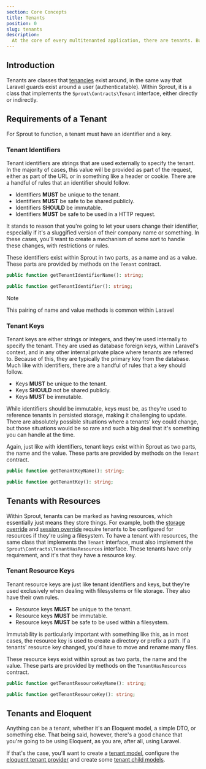 ```yaml
---
section: Core Concepts
title: Tenants
position: 0
slug: tenants
description:
  At the core of every multitenanted application, there are tenants. But what exactly are tenants? What is my tenant, and how does Sprout deal with it?
---
```


## Introduction

Tenants are classes that [tenancies][1] exist around,
in the same way that Laravel guards exist around a user (authenticatable).
Within Sprout, it is a class that implements the `Sprout\Contracts\Tenant` interface, either directly or indirectly.

## Requirements of a Tenant

For Sprout to function, a tenant must have an identifier and a key.

### Tenant Identifiers

Tenant identifiers are strings that are used externally to specify the tenant.
In the majority of cases, this value will be provided as part of the request,
either as part of the URL or in something like a header or cookie.
There are a handful of rules that an identifier should follow.

- Identifiers **MUST** be unique to the tenant.
- Identifiers **MUST** be safe to be shared publicly.
- Identifiers **SHOULD** be immutable.
- Identifiers **MUST** be safe to be used in a HTTP request.

It stands to reason that you're going to let your users change their identifier,
especially if it's a sluggified version of their company name or something.
In these cases, you'll want to create a mechanism of some sort to handle these changes, with restrictions or rules.

These identifiers exist within Sprout in two parts, as a name and as a value.
These parts are provided by methods on the `Tenant` contract.

```php
public function getTenantIdentifierName(): string;

public function getTenantIdentifier(): string;
```

> [!NOTE]
> This pairing of name and value methods is common within Laravel
> 

### Tenant Keys

Tenant keys are either strings or integers, and they're used internally to specify the tenant.
They are used as database foreign keys, within Laravel's context,
and in any other internal private place where tenants are referred to.
Because of this, they are typically the primary key from the database.
Much like with identifiers, there are a handful of rules that a key should follow.

- Keys **MUST** be unique to the tenant.
- Keys **SHOULD** not be shared publicly.
- Keys **MUST** be immutable.

While identifiers should be immutable, keys must be,
as they're used to reference tenants in persisted storage, making it challenging to update.
There are absolutely possible situations where a tenants' key could change,
but those situations would be so rare and such a big deal that it's something you can handle at the time.

Again, just like with identifiers, tenant keys exist within Sprout as two parts, the name and the value.
These parts are provided by methods on the `Tenant` contract.

```php
public function getTenantKeyName(): string;

public function getTenantKey(): string;
```

## Tenants with Resources

Within Sprout, tenants can be marked as having resources, which essentially just means they store things.
For example,
both the [storage override][2] and [session override][3] require tenants
to be configured for resources if they're using a filesystem.
To have a tenant with resources, the same class that implements the `Tenant` interface, must also implement the
`Sprout\Contracts\TenantHasResources` interface.
These tenants have only requirement, and it's that they have a resource key.

### Tenant Resource Keys

Tenant resource keys are just like tenant identifiers and keys,
but they're used exclusively when dealing with filesystems or file storage.
They also have their own rules.

- Resource keys **MUST** be unique to the tenant.
- Resource keys **MUST** be immutable.
- Resource keys **MUST** be safe to be used within a filesystem.

Immutability is particularly important with something like this,
as in most cases, the resource key is used to create a directory or prefix a path.
If a tenants' resource key changed, you'd have to move and rename many files.

These resource keys exist within sprout as two parts, the name and the value. 
These parts are provided by methods on the `TenantHasResources` contract.

```php
public function getTenantResourceKeyName(): string;

public function getTenantResourceKey(): string;
```

## Tenants and Eloquent

Anything can be a tenant, whether it's an Eloquent model, a simple DTO, or something else.
That being said, however, there's a good chance that you're going to be using Eloquent,
as you are, after all, using Laravel.

If that's the case, you'll want to create a [tenant model][4],
configure the [eloquent tenant provider][5] and create some [tenant child models][6].

[1]:	tenancies
[2]:	storage-service-override
[3]:	session-service-override
[4]:	tenant-models
[5]:	eloquent-tenant-providers
[6]:	tenant-child-models
